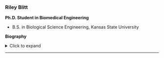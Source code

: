 ### Riley Blitt  

**Ph.D. Student in Biomedical Engineering**  

- B.S. in Biological Science Engineering, Kansas State University 
<!-- <p>📧 <a href="mailto:psherpaili2@huskers.unl.edu">psherpaili2@huskers.unl.edu</a></p>  -->

**Biography**  
<details>
  <summary>Click to expand</summary>  </details>

---